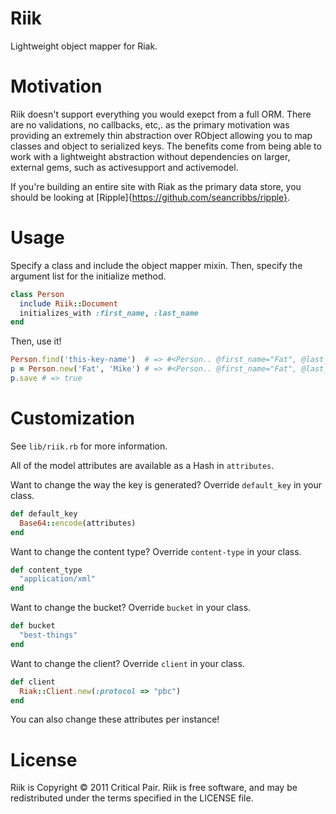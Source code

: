 Riik
====

Lightweight object mapper for Riak.

Motivation
==========

Riik doesn't support everything you would exepct from a full ORM.  There
are no validations, no callbacks, etc,.  as the primary motivation was
providing an extremely thin abstraction over RObject allowing you to map
classes and object to serialized keys.  The benefits come from being
able to work with a lightweight abstraction without dependencies on
larger, external gems, such as activesupport and activemodel.

If you're building an entire site with Riak as the primary data store,
you should be looking at [Ripple]{https://github.com/seancribbs/ripple}.

Usage 
=====

Specify a class and include the object mapper mixin.  Then, specify the
argument list for the initialize method.

```ruby 
class Person
  include Riik::Document
  initializes_with :first_name, :last_name
end

```

Then, use it!

```ruby 
Person.find('this-key-name')  # => #<Person.. @first_name="Fat", @last_name="Mike">
p = Person.new('Fat', 'Mike') # => #<Person.. @first_name="Fat", @last_name="Mike">
p.save # => true
```

Customization 
=============

See ```lib/riik.rb``` for more information.

All of the model attributes are available as a Hash in ```attributes```.

Want to change the way the key is generated?  Override ```default_key``` in your
class.

```ruby 
def default_key 
  Base64::encode(attributes)
end
```

Want to change the content type?  Override ```content-type``` in your
class.

```ruby 
def content_type 
  "application/xml"
end
```

Want to change the bucket?  Override ```bucket``` in your
class.

```ruby 
def bucket
  "best-things"
end
```

Want to change the client?  Override ```client``` in your
class.

```ruby 
def client
  Riak::Client.new(:protocol => "pbc")
end
```

You can also change these attributes per instance!

License
=======

Riik is Copyright © 2011 Critical Pair.  Riik is free software, and may be redistributed under the terms specified in the LICENSE file.
